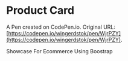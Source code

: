 # Product Card

A Pen created on CodePen.io. Original URL: [https://codepen.io/wingerdstok/pen/WjrPZY](https://codepen.io/wingerdstok/pen/WjrPZY).

Showcase For Ecommerce Using Boostrap
